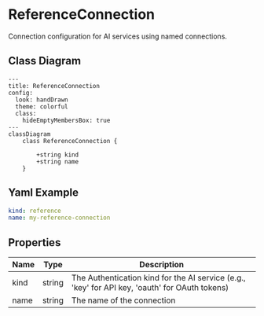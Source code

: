 # ReferenceConnection

Connection configuration for AI services using named connections.

## Class Diagram

```mermaid
---
title: ReferenceConnection
config:
  look: handDrawn
  theme: colorful
  class:
    hideEmptyMembersBox: true
---
classDiagram
    class ReferenceConnection {
      
        +string kind
        +string name
    }
```

## Yaml Example

```yaml
kind: reference
name: my-reference-connection

```

## Properties

| Name | Type | Description |
| ---- | ---- | ----------- |
| kind | string | The Authentication kind for the AI service (e.g., &#39;key&#39; for API key, &#39;oauth&#39; for OAuth tokens)  |
| name | string | The name of the connection  |
